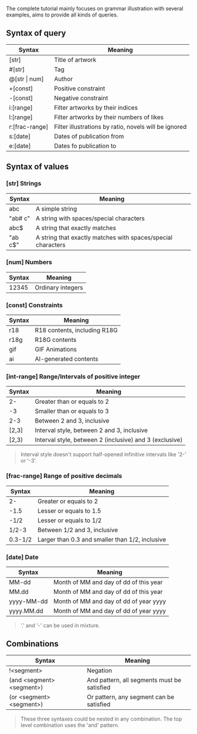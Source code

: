 The complete tutorial mainly focuses on grammar illustration with several examples, aims to provide
all kinds of queries.

## Syntax of query

| Syntax         | Meaning                                               |
|----------------|-------------------------------------------------------|
| [str]          | Title of artwork                                      |
| #[str]         | Tag                                                   |
| @[str \| num]  | Author                                                |
| +[const]       | Positive constraint                                   |
| -[const]       | Negative constraint                                   |
| i:[range]      | Filter artworks by their indices                      |
| l:[range]      | Filter artworks by their numbers of likes             |
| r:[frac-range] | Filter illustrations by ratio, novels will be ignored |
| s:[date]       | Dates of publication from                             |
| e:[date]       | Dates fo publication to                               |

## Syntax of values

### [str] Strings 

| Syntax  | Meaning                                                      |
| ------- | ------------------------------------------------------------ |
| abc     | A simple string                                              |
| "ab# c" | A string with spaces/special characters                      |
| abc$    | A string that exactly matches                                |
| "ab c$" | A string that exactly matches with spaces/special characters |

### [num] Numbers

| Syntax | Meaning           |
| ------ | ----------------- |
| 12345  | Ordinary integers |

### [const] Constraints

| Syntax | Meaning                      |
| ------ | ---------------------------- |
| r18    | R18 contents, including R18G |
| r18g   | R18G contents                |
| gif    | GIF Animations               |
| ai     | AI-generated contents        |

### [int-range] Range/Intervals of positive integer

| Syntax | Meaning                                                 |
| ------ | ------------------------------------------------------- |
| 2-     | Greater than or equals to 2                             |
| -3     | Smaller than or equals to 3                             |
| 2-3    | Between 2 and 3, inclusive                              |
| [2,3]  | Interval style, between 2 and 3, inclusive              |
| \[2,3)  | Interval style, between 2 (inclusive) and 3 (exclusive) |

> Interval style doesn't support half-opened infinitive intervals like '2-' or '-3'.

### [frac-range] Range of positive decimals

| Syntax  | Meaning                                         |
|---------|-------------------------------------------------|
| 2-      | Greater or equals to 2                          |
| -1.5    | Lesser or equals to 1.5                         |
| -1/2    | Lesser or equals to 1/2                         |
| 1/2-3   | Between 1/2 and 3, inclusive                    |
| 0.3-1/2 | Larger than 0.3 and smaller than 1/2, inclusive |

### [date] Date

| Syntax     | Meaning                                |
| ---------- | -------------------------------------- |
| MM-dd      | Month of MM and day of dd of this year |
| MM.dd      | Month of MM and day of dd of this year |
| yyyy-MM-dd | Month of MM and day of dd of year yyyy |
| yyyy.MM.dd | Month of MM and day of dd of year yyyy |

> '.' and '-' can be used in mixture.

## Combinations

| Syntax                      | Meaning                                     |
| --------------------------- | ------------------------------------------- |
| !\<segment>                 | Negation                                    |
| (and \<segment> \<segment>) | And pattern, all segments must be satisfied |
| (or \<segment> \<segment>)  | Or pattern, any segment can be satisfied    |

> These three syntaxes could be nested in any combination. The top level combination uses the 'and' pattern.
